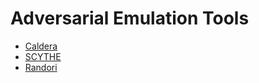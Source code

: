 # Adversarial Emulation Tools
- [Caldera](https://github.com/mitre/caldera)
- [SCYTHE](https://www.scythe.io/platform)
- [Randori](https://www.randori.com/attack/)
